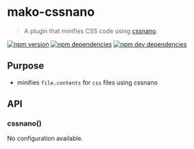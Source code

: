 # mako-cssnano

> A plugin that minifies CSS code using [cssnano](http://cssnano.co/).

[![npm version][npm-badge]][npm]
[![npm dependencies][david-badge]][david]
[![npm dev dependencies][david-dev-badge]][david-dev]

## Purpose

 - minifies `file.contents` for `css` files using cssnano

## API

### cssnano()

No configuration available.


[david-badge]: https://img.shields.io/david/makojs/cssnano.svg
[david-dev-badge]: https://img.shields.io/david/dev/makojs/cssnano.svg
[david-dev]: https://david-dm.org/makojs/cssnano#info=devDependencies
[david]: https://david-dm.org/makojs/cssnano
[npm-badge]: https://img.shields.io/npm/v/mako-cssnano.svg
[npm]: https://www.npmjs.com/package/mako-cssnano
